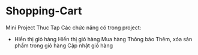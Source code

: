 # Shopping-Cart
Mini Project Thuc Tap
Các chức năng có trong project:
- Hiển thị giỏ hàng
Hiển thị giỏ hàng
Mua hàng
Thông báo
Thêm, xóa sản phẩm trong giỏ hàng
Cập nhật giỏ hàng
